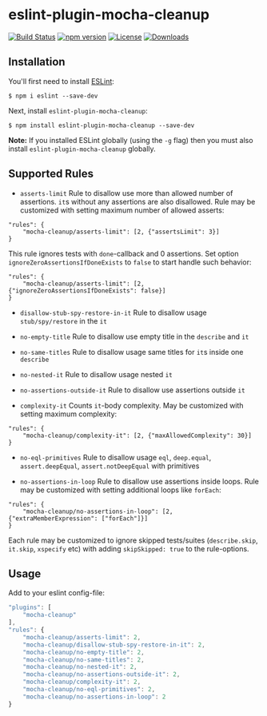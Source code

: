 # eslint-plugin-mocha-cleanup

[![Build Status](https://travis-ci.org/onechiporenko/eslint-plugin-mocha-cleanup.svg)](https://travis-ci.org/onechiporenko/eslint-plugin-mocha-cleanup)
[![npm version](https://badge.fury.io/js/eslint-plugin-mocha-cleanup.png)](http://badge.fury.io/js/eslint-plugin-mocha-cleanup)
[![License](http://img.shields.io/:license-mit-blue.svg)](http://doge.mit-license.org)
[![Downloads](http://img.shields.io/npm/dm/eslint-plugin-mocha-cleanup.svg)](https://www.npmjs.com/package/eslint-plugin-mocha-cleanup)

## Installation

You'll first need to install [ESLint](http://eslint.org):

```
$ npm i eslint --save-dev
```

Next, install `eslint-plugin-mocha-cleanup`:

```
$ npm install eslint-plugin-mocha-cleanup --save-dev
```

**Note:** If you installed ESLint globally (using the `-g` flag) then you must also install `eslint-plugin-mocha-cleanup` globally.

## Supported Rules

* `asserts-limit` Rule to disallow use more than allowed number of assertions. `it`s without any assertions are also disallowed. Rule may be customized with setting maximum number of allowed asserts:

```
"rules": {
    "mocha-cleanup/asserts-limit": [2, {"assertsLimit": 3}]
}
```

This rule ignores tests with `done`-callback and 0 assertions. Set option `ignoreZeroAssertionsIfDoneExists` to `false` to start handle such behavior:

```
"rules": {
    "mocha-cleanup/asserts-limit": [2, {"ignoreZeroAssertionsIfDoneExists": false}]
}
```

* `disallow-stub-spy-restore-in-it` Rule to disallow usage `stub/spy/restore` in the `it`

* `no-empty-title` Rule to disallow use empty title in the `describe` and `it`

* `no-same-titles` Rule to disallow usage same titles for `it`s inside one `describe`

* `no-nested-it` Rule to disallow usage nested `it`

* `no-assertions-outside-it` Rule to disallow use assertions outside `it`

* `complexity-it` Counts `it`-body complexity. May be customized with setting maximum complexity:

```
"rules": {
    "mocha-cleanup/complexity-it": [2, {"maxAllowedComplexity": 30}]
}
```

* `no-eql-primitives` Rule to disallow usage `eql`, `deep.equal`, `assert.deepEqual`, `assert.notDeepEqual` with primitives

* `no-assertions-in-loop` Rule to disallow use assertions inside loops. Rule may be customized with setting additional loops like `forEach`:

```
"rules": {
    "mocha-cleanup/no-assertions-in-loop": [2, {"extraMemberExpression": ["forEach"]}]
}
```

Each rule may be customized to ignore skipped tests/suites (`describe.skip`, `it.skip`, `xspecify` etc) with adding `skipSkipped: true` to the rule-options. 

## Usage

Add to your eslint config-file:

```javascript
"plugins": [
    "mocha-cleanup"
],
"rules": {
    "mocha-cleanup/asserts-limit": 2,
    "mocha-cleanup/disallow-stub-spy-restore-in-it": 2,
    "mocha-cleanup/no-empty-title": 2,
    "mocha-cleanup/no-same-titles": 2,
    "mocha-cleanup/no-nested-it": 2,
    "mocha-cleanup/no-assertions-outside-it": 2,
    "mocha-cleanup/complexity-it": 2,
    "mocha-cleanup/no-eql-primitives": 2,
    "mocha-cleanup/no-assertions-in-loop": 2
}
```


